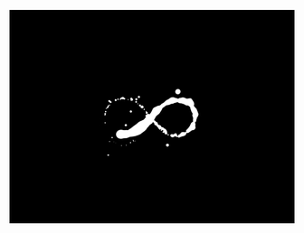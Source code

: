 ![I am GitHub Readme Generator's creator](https://github.com/salimizel/salimizel/blob/master/image_processing20200226-13839-s9q6kj.gif)
